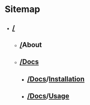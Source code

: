 # Sitemap

* ## [/](/AWK.py "/")

  * ## [/](/AWK.py "/")About

  * ## [/](/AWK.py "/")[Docs](/AWK.py/docs "/docs")

    * ## [/](/AWK.py "/")[Docs](/AWK.py/docs "/docs")/[Installation](/AWK.py/docs/install "/docs/install")

    * ## [/](/AWK.py "/")[Docs](/AWK.py/docs "/docs")/[Usage](/AWK.py/docs/usage "/docs/usage")
